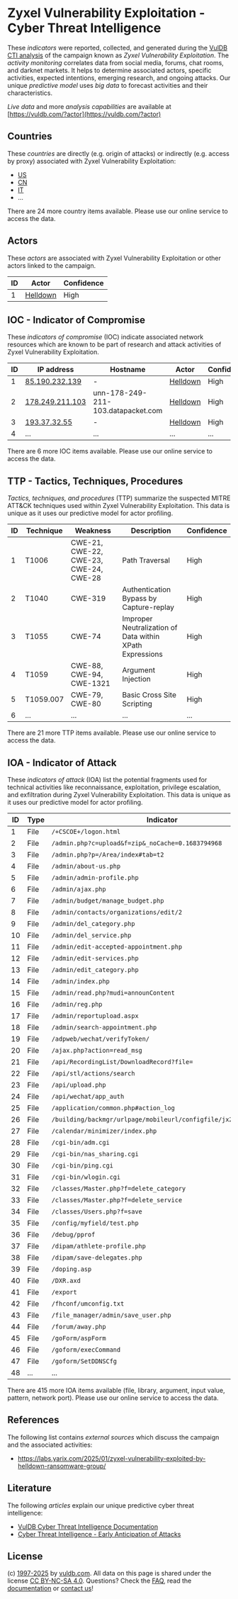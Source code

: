 # Zyxel Vulnerability Exploitation - Cyber Threat Intelligence

These _indicators_ were reported, collected, and generated during the [VulDB CTI analysis](https://vuldb.com/?kb.cti) of the campaign known as _Zyxel Vulnerability Exploitation_. The _activity monitoring_ correlates data from social media, forums, chat rooms, and darknet markets. It helps to determine associated actors, specific activities, expected intentions, emerging research, and ongoing attacks. Our unique _predictive model_ uses _big data_ to forecast activities and their characteristics.

_Live data_ and more _analysis capabilities_ are available at [https://vuldb.com/?actor](https://vuldb.com/?actor)

## Countries

These _countries_ are directly (e.g. origin of attacks) or indirectly (e.g. access by proxy) associated with Zyxel Vulnerability Exploitation:

* [US](https://vuldb.com/?country.us)
* [CN](https://vuldb.com/?country.cn)
* [IT](https://vuldb.com/?country.it)
* ...

There are 24 more country items available. Please use our online service to access the data.

## Actors

These _actors_ are associated with Zyxel Vulnerability Exploitation or other actors linked to the campaign.

ID | Actor | Confidence
-- | ----- | ----------
1 | [Helldown](https://vuldb.com/?actor.helldown) | High

## IOC - Indicator of Compromise

These _indicators of compromise_ (IOC) indicate associated network resources which are known to be part of research and attack activities of Zyxel Vulnerability Exploitation.

ID | IP address | Hostname | Actor | Confidence
-- | ---------- | -------- | ----- | ----------
1 | [85.190.232.139](https://vuldb.com/?ip.85.190.232.139) | - | [Helldown](https://vuldb.com/?actor.helldown) | High
2 | [178.249.211.103](https://vuldb.com/?ip.178.249.211.103) | unn-178-249-211-103.datapacket.com | [Helldown](https://vuldb.com/?actor.helldown) | High
3 | [193.37.32.55](https://vuldb.com/?ip.193.37.32.55) | - | [Helldown](https://vuldb.com/?actor.helldown) | High
4 | ... | ... | ... | ...

There are 6 more IOC items available. Please use our online service to access the data.

## TTP - Tactics, Techniques, Procedures

_Tactics, techniques, and procedures_ (TTP) summarize the suspected MITRE ATT&CK techniques used within Zyxel Vulnerability Exploitation. This data is unique as it uses our predictive model for actor profiling.

ID | Technique | Weakness | Description | Confidence
-- | --------- | -------- | ----------- | ----------
1 | T1006 | CWE-21, CWE-22, CWE-23, CWE-24, CWE-28 | Path Traversal | High
2 | T1040 | CWE-319 | Authentication Bypass by Capture-replay | High
3 | T1055 | CWE-74 | Improper Neutralization of Data within XPath Expressions | High
4 | T1059 | CWE-88, CWE-94, CWE-1321 | Argument Injection | High
5 | T1059.007 | CWE-79, CWE-80 | Basic Cross Site Scripting | High
6 | ... | ... | ... | ...

There are 21 more TTP items available. Please use our online service to access the data.

## IOA - Indicator of Attack

These _indicators of attack_ (IOA) list the potential fragments used for technical activities like reconnaissance, exploitation, privilege escalation, and exfiltration during Zyxel Vulnerability Exploitation. This data is unique as it uses our predictive model for actor profiling.

ID | Type | Indicator | Confidence
-- | ---- | --------- | ----------
1 | File | `/+CSCOE+/logon.html` | High
2 | File | `/admin.php?c=upload&f=zip&_noCache=0.1683794968` | High
3 | File | `/admin.php?p=/Area/index#tab=t2` | High
4 | File | `/admin/about-us.php` | High
5 | File | `/admin/admin-profile.php` | High
6 | File | `/admin/ajax.php` | High
7 | File | `/admin/budget/manage_budget.php` | High
8 | File | `/admin/contacts/organizations/edit/2` | High
9 | File | `/admin/del_category.php` | High
10 | File | `/admin/del_service.php` | High
11 | File | `/admin/edit-accepted-appointment.php` | High
12 | File | `/admin/edit-services.php` | High
13 | File | `/admin/edit_category.php` | High
14 | File | `/admin/index.php` | High
15 | File | `/admin/read.php?mudi=announContent` | High
16 | File | `/admin/reg.php` | High
17 | File | `/admin/reportupload.aspx` | High
18 | File | `/admin/search-appointment.php` | High
19 | File | `/adpweb/wechat/verifyToken/` | High
20 | File | `/ajax.php?action=read_msg` | High
21 | File | `/api/RecordingList/DownloadRecord?file=` | High
22 | File | `/api/stl/actions/search` | High
23 | File | `/api/upload.php` | High
24 | File | `/api/wechat/app_auth` | High
25 | File | `/application/common.php#action_log` | High
26 | File | `/building/backmgr/urlpage/mobileurl/configfile/jx2_config.ini` | High
27 | File | `/calendar/minimizer/index.php` | High
28 | File | `/cgi-bin/adm.cgi` | High
29 | File | `/cgi-bin/nas_sharing.cgi` | High
30 | File | `/cgi-bin/ping.cgi` | High
31 | File | `/cgi-bin/wlogin.cgi` | High
32 | File | `/classes/Master.php?f=delete_category` | High
33 | File | `/classes/Master.php?f=delete_service` | High
34 | File | `/classes/Users.php?f=save` | High
35 | File | `/config/myfield/test.php` | High
36 | File | `/debug/pprof` | Medium
37 | File | `/dipam/athlete-profile.php` | High
38 | File | `/dipam/save-delegates.php` | High
39 | File | `/doping.asp` | Medium
40 | File | `/DXR.axd` | Medium
41 | File | `/export` | Low
42 | File | `/fhconf/umconfig.txt` | High
43 | File | `/file_manager/admin/save_user.php` | High
44 | File | `/forum/away.php` | High
45 | File | `/goForm/aspForm` | High
46 | File | `/goform/execCommand` | High
47 | File | `/goform/SetDDNSCfg` | High
48 | ... | ... | ...

There are 415 more IOA items available (file, library, argument, input value, pattern, network port). Please use our online service to access the data.

## References

The following list contains _external sources_ which discuss the campaign and the associated activities:

* https://labs.yarix.com/2025/01/zyxel-vulnerability-exploited-by-helldown-ransomware-group/

## Literature

The following _articles_ explain our unique predictive cyber threat intelligence:

* [VulDB Cyber Threat Intelligence Documentation](https://vuldb.com/?kb.cti)
* [Cyber Threat Intelligence - Early Anticipation of Attacks](https://www.scip.ch/en/?labs.20201022)

## License

(c) [1997-2025](https://vuldb.com/?kb.changelog) by [vuldb.com](https://vuldb.com/?kb.about). All data on this page is shared under the license [CC BY-NC-SA 4.0](https://creativecommons.org/licenses/by-nc-sa/4.0/). Questions? Check the [FAQ](https://vuldb.com/?kb.faq), read the [documentation](https://vuldb.com/?kb) or [contact us](https://vuldb.com/?contact)!
